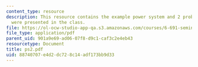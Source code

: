 ```yaml
---
content_type: resource
description: This resource contains the example power system and 2 problems, which
  were presented in the class.
file: https://ol-ocw-studio-app-qa.s3.amazonaws.com/courses/6-691-seminar-in-electric-power-systems-spring-2006/88740707e4d2dc728c14adf173bb9d33_ps2.pdf
file_type: application/pdf
parent_uid: 901a9e69-ad06-07f8-d9c1-caf3c2e4eb43
resourcetype: Document
title: ps2.pdf
uid: 88740707-e4d2-dc72-8c14-adf173bb9d33
---
```

